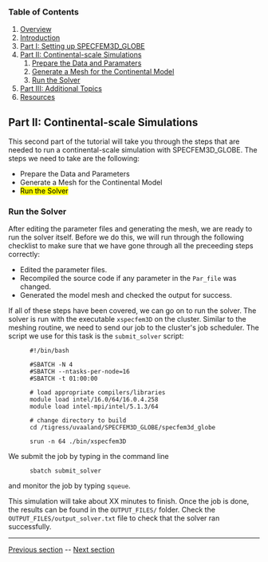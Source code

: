 ### Table of Contents
1. [Overview](/index.md)
2. [Introduction](/intro_specfem.md)
3. [Part I: Setting up SPECFEM3D_GLOBE](/setup_specfem3d.md)
4. [Part II: Continental-scale Simulations](/prepare_data.md)
    1. [Prepare the Data and Paramaters](/prepare_data.md)
    2. [Generate a Mesh for the Continental Model](/generate_mesh.md)
    3. [Run the Solver](/run_solver.md)
5. [Part III: Additional Topics](/partIII.md)
6. [Resources](resources.md)


## Part II: Continental-scale Simulations

This second part of the tutorial will take you through the steps that are
needed to run a continental-scale simulation with SPECFEM3D_GLOBE. The steps we
need to take are the following:
* Prepare the Data and Parameters
* Generate a Mesh for the Continental Model
* <mark>Run the Solver</mark>

### Run the Solver

After editing the parameter files and generating the mesh, we are ready to run
the solver itself. Before we do this, we will run through the following
checklist to make sure that we have gone through all the preceeding steps
correctly:

* Edited the parameter files.
* Recompiled the source code if any parameter in the `Par_file` was changed.
* Generated the model mesh and checked the output for success.

If all of these steps have been covered, we can go on to run the solver. The
solver is run with the executable `xspecfem3D` on the cluster. Similar to the
meshing routine, we need to send our job to the cluster's job scheduler. The
script we use for this task is the `submit_solver` script:

```shell
      #!/bin/bash
      
      #SBATCH -N 4
      #SBATCH --ntasks-per-node=16
      #SBATCH -t 01:00:00
      
      # load appropriate compilers/libraries
      module load intel/16.0/64/16.0.4.258
      module load intel-mpi/intel/5.1.3/64
      
      # change directory to build
      cd /tigress/uvaaland/SPECFEM3D_GLOBE/specfem3d_globe
      
      srun -n 64 ./bin/xspecfem3D
```

We submit the job by typing in the command line

```shell
      sbatch submit_solver
```

and monitor the job by typing `squeue`.

This simulation will take about XX minutes to finish. Once the job is done, the
results can be found in the `OUTPUT_FILES/` folder. Check the
`OUTPUT_FILES/output_solver.txt` file to check that the solver ran
successfully.

---

[Previous section](/generate_mesh.md) -- [Next section](/run_solver.md)
